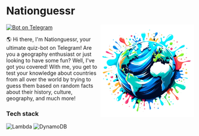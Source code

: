 # Nationguessr

<img align="right" alt="bot_logo" width="250px" src="./assets/logo.png">

[![Bot on Telegram](./assets/telegram.svg)](https://t.me/nationguessr_bot)

🌎 Hi there, I'm Nationguessr, your ultimate quiz-bot on Telegram! Are you a geography enthusiast or just looking to have some fun? Well, I've got you covered! With me, you get to test your knowledge about countries from all over the world by trying to guess them based on random facts about their history, culture, geography, and much more!

### Tech stack

![Lambda](./assets/lambda.svg)
![DynamoDB](./assets/dynamodb.svg)


